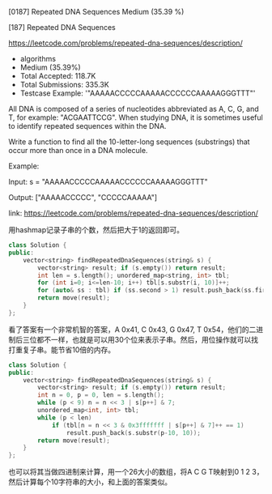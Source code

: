[0187] Repeated DNA Sequences                                       Medium (35.39 %)

<!--front-->	
[187] Repeated DNA Sequences  

https://leetcode.com/problems/repeated-dna-sequences/description/

* algorithms
* Medium (35.39%)
* Total Accepted:    118.7K
* Total Submissions: 335.3K
* Testcase Example:  '"AAAAACCCCCAAAAACCCCCCAAAAAGGGTTT"'

All DNA is composed of a series of nucleotides abbreviated as A, C, G, and T, for example: "ACGAATTCCG". When studying DNA, it is sometimes useful to identify repeated sequences within the DNA.

Write a function to find all the 10-letter-long sequences (substrings) that occur more than once in a DNA molecule.

Example:


Input: s = "AAAAACCCCCAAAAACCCCCCAAAAAGGGTTT"

Output: ["AAAAACCCCC", "CCCCCAAAAA"]







<!--back-->

link: https://leetcode.com/problems/repeated-dna-sequences/description/

用hashmap记录子串的个数，然后把大于1的返回即可。

```cpp
class Solution {
public:
    vector<string> findRepeatedDnaSequences(string& s) {
    	vector<string> result; if (s.empty()) return result;
        int len = s.length(); unordered_map<string, int> tbl;
        for (int i=0; i<=len-10; i++) tbl[s.substr(i, 10)]++;
        for (auto& ss : tbl) if (ss.second > 1) result.push_back(ss.first);
        return move(result);
    }
};
```

看了答案有一个非常机智的答案，A 0x41, C 0x43, G 0x47, T 0x54，他们的二进制后三位都不一样，也就是可以用30个位来表示子串。然后，用位操作就可以找打重复子串。能节省10倍的内存。

```cpp
class Solution {
public:
    vector<string> findRepeatedDnaSequences(string& s) {
    	vector<string> result; if (s.empty()) return result;
        int n = 0, p = 0, len = s.length(); 
        while (p < 9) n = n << 3 | s[p++] & 7;
        unordered_map<int, int> tbl;
        while (p < len) 
            if (tbl[n = n << 3 & 0x3fffffff | s[p++] & 7]++ == 1) 
                result.push_back(s.substr(p-10, 10));
        return move(result);
    }
};
```

也可以将其当做四进制来计算，用一个26大小的数组，将A C G T映射到0 1 2 3，然后计算每个10字符串的大小，和上面的答案类似。



